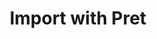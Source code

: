 ---
layout: page
title: Import with Pret
permalink: /candel_database/import_pret/
parent: CANDEL Database
nav_order: 5
---